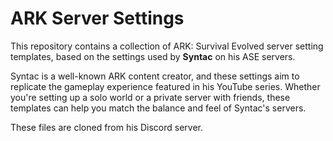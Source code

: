 # ARK Server Settings

This repository contains a collection of ARK: Survival Evolved server setting templates, based on the settings used by **Syntac** on his ASE servers.

Syntac is a well-known ARK content creator, and these settings aim to replicate the gameplay experience featured in his YouTube series. 
Whether you're setting up a solo world or a private server with friends, these templates can help you match the balance and feel of Syntac's servers.

These files are cloned from his Discord server.
